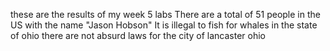these are the results of my week 5 labs
There are a total of 51 people in the US with the name "Jason Hobson"
It is illegal to fish for whales in the state of ohio
there are not absurd laws for the city of lancaster ohio
